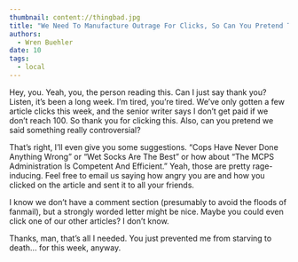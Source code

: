 ```yaml
---
thumbnail: content://thingbad.jpg
title: "We Need To Manufacture Outrage For Clicks, So Can You Pretend That We Said Something Contrarian?"
authors:
  - Wren Buehler
date: 10
tags:
  - local
---
```


Hey, you. Yeah, you, the person reading this. Can I just say thank you? Listen, it’s been a long week. I’m tired, you’re tired. We’ve only gotten a few article clicks this week, and the senior writer says I don’t get paid if we don’t reach 100. So thank you for clicking this. Also, can you pretend we said something really controversial?

That’s right, I’ll even give you some suggestions. “Cops Have Never Done Anything Wrong” or “Wet Socks Are The Best” or how about “The MCPS Administration Is Competent And Efficient.” Yeah, those are pretty rage-inducing. Feel free to email us saying how angry you are and how you clicked on the article and sent it to all your friends.

I know we don’t have a comment section (presumably to avoid the floods of fanmail), but a strongly worded letter might be nice. Maybe you could even click one of our other articles? I don’t know. 

Thanks, man, that’s all I needed. You just prevented me from starving to death... for this week, anyway. 
